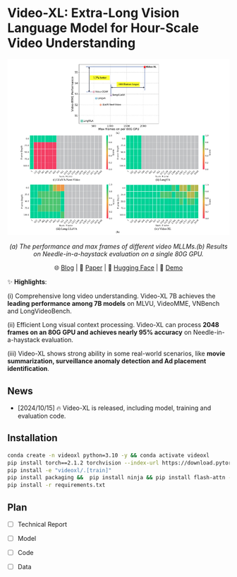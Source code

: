 # Video-XL: Extra-Long Vision Language Model for Hour-Scale Video Understanding
<p align="center">
    <img src="./assets/needle1.png" width="800">
</p>
<p align="center"><em>(a) The performance and max frames of different video MLLMs.(b) Results on Needle-in-a-haystack evaluation on a single 80G GPU.</em></p>
<p align="center">
    🌐 <a href="" target="_blank">Blog</a> | 📃 <a href="" target="_blank">Paper</a> | 🤗 <a href="" target="_blank">Hugging Face</a> | 🎥 <a href="" target="_blank">Demo</a>

</p>


✨ **Highlights**:

(i) Comprehensive long video understanding. Video-XL 7B achieves the **leading performance among 7B models** on MLVU, VideoMME, VNBench and LongVideoBench.

(ii) Efficient Long visual context processing. Video-XL can process **2048 frames on an 80G GPU and achieves nearly 95% accuracy** on Needle-in-a-haystack evaluation.

(iii) Video-XL shows strong ability in some real-world scenarios, like **movie summarization, surveillance anomaly detection and Ad placement identification**.



## News
- [2024/10/15] 🔥 Video-XL is released,  including model, training and evaluation code. 
  
## Installation 
```bash
conda create -n videoxl python=3.10 -y && conda activate videoxl
pip install torch==2.1.2 torchvision --index-url https://download.pytorch.org/whl/cu118
pip install -e "videoxl/.[train]"
pip install packaging &&  pip install ninja && pip install flash-attn --no-build-isolation --no-cache-dir
pip install -r requirements.txt
```


## Plan

 - [ ] Technical Report
 - [ ] Model
 - [ ] Code
 - [ ] Data


